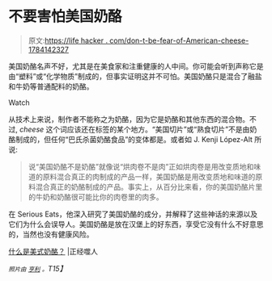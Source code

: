 # 不要害怕美国奶酪

> 原文:[https://life hacker . com/don-t-be-fear-of-American-cheese-1784142327](https://lifehacker.com/don-t-be-afraid-of-american-cheese-1784142327)

美国奶酪名声不好，尤其是在美食家和注重健康的人中间。你可能会听到声称它是由“塑料”或“化学物质”制成的，但事实证明这并不可怕。美国奶酪只是混合了融盐和牛奶等普通配料的奶酪。

Watch

从技术上来说，制作者不能称之为奶酪，因为它是奶酪和其他东西的混合物。不过, *cheese* 这个词应该还在标签的某个地方。“美国切片”或“熟食切片”不是由奶酪制成的，但任何“巴氏杀菌奶酪食品”的变体都是。或者如 J. Kenji López-Alt 所说:

> 说“美国奶酪不是奶酪”就像说“烘肉卷不是肉”正如烘肉卷是用改变质地和味道的原料混合真正的肉制成的产品一样，美国奶酪是用改变质地和味道的原料混合真正的奶酪制成的产品。事实上，从百分比来看，你的美国奶酪片里的牛奶和奶酪很可能比你的肉卷里的肉多。

在 Serious Eats，他深入研究了美国奶酪的成分，并解释了这些神话的来源以及它们为什么会误导人。美国奶酪是放在汉堡上的好东西，享受它没有什么不好意思的，当然也没有健康风险。

[什么是美式奶酪？](http://www.seriouseats.com/2016/07/whats-really-in-american-cheese.html) |正经噬人

*<small>照片由</small>* [*<small>亨利</small>*](https://www.flickr.com/photos/hankzby/15692508411/) *<small>。</small>T15】*